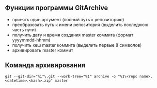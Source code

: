 ## Функции программы GitArchive

* принять один аргумент (полный путь к репозиторию)
* преобразовать путь к имени репозитория (выделить последнюю часть пути)
* получить дату и время создания master коммита (формат yyyymmdd-hhmm)
* получить хеш master коммита (выделить первые 8 символов)
* архивировать master коммит

## Команда архивирования

```
git --git-dir="%1"\.git --work-tree="%1" archive -o "%1\<repo name>.<datetime>.<hash>.zip" master
```